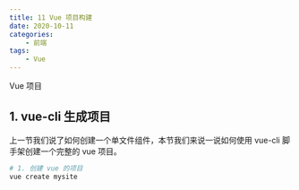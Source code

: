 ```yaml
---
title: 11 Vue 项目构建
date: 2020-10-11
categories:
    - 前端
tags:
	- Vue
---
```

Vue 项目
<!-- more -->

## 1. vue-cli 生成项目
上一节我们说了如何创建一个单文件组件，本节我们来说一说如何使用 vue-cli 脚手架创建一个完整的 vue 项目。

```bash
# 1. 创建 vue 的项目
vue create mysite


```

